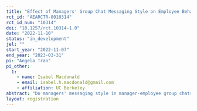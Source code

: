 ```yaml
---
title: "Effect of Managers' Group Chat Messaging Style on Employee Behavior and Outcomes"
rct_id: "AEARCTR-0010314"
rct_id_num: "10314"
doi: "10.1257/rct.10314-1.0"
date: "2022-11-10"
status: "in_development"
jel: ""
start_year: "2022-11-07"
end_year: "2023-03-31"
pi: "Angela Tran"
pi_other:
  1:
    - name: Isabel Macdonald
    - email: isabel.h.macdonald@gmail.com
    - affiliation: UC Berkeley
abstract: "Do managers' messaging style in manager-employee group chats affect employee outcomes and behavior? We use detailed WhatsApp group chat data from a government-sponsored education intervention in Pakistan to investigate our hypothesis. We investigate the effect of managers' messaging style on teacher and student outcomes and teacher perceptions, mediated by within-group-chat teacher participation and solidarity. Our research will contribute to the broader management literature around the effect of transformational vs. transactional leadership styles on employee outcomes. "
layout: registration
---
```


